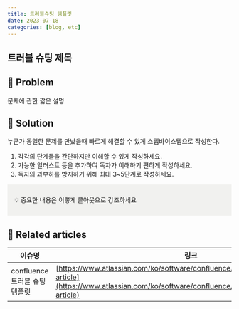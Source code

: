 ```yaml
---
title: 트러블슈팅 템플릿
date: 2023-07-18
categories: [blog, etc]
---
```


## 트러블 슈팅 제목

## 🤔 Problem

문제에 관한 짧은 설명

## 🌱 Solution

누군가 동일한 문제를 만났을때 빠르게 해결할 수 있게 스텝바이스텝으로 작성한다.

1. 각각의 단계들을 간단하지만 이해할 수 있게 작성하세요.
2. 가능한 일러스트 등을 추가하여 독자가 이해하기 편하게 작성하세요.
3. 독자의 과부하를 방지하기 위해 최대 3~5단계로 작성하세요.

<div style="background-color : rgb(241, 241, 239);  line-height: 5; vertical-align : middle; padding-left: 1rem;">
💡 중요한 내용은 이렇게 콜아웃으로 강조하세요
</div>

## 📎 Related articles

| 이슈명                        | 링크                                                                                                                                                                     |
| ----------------------------- | ------------------------------------------------------------------------------------------------------------------------------------------------------------------------ |
| confluence 트러블 슈팅 템플릿 | [https://www.atlassian.com/ko/software/confluence/templates/troubleshooting-article](https://www.atlassian.com/ko/software/confluence/templates/troubleshooting-article) |
